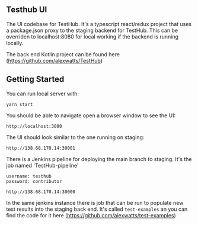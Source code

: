 ## Testhub UI

The UI codebase for TestHub. It's a typescript react/redux project that uses a package.json proxy to the staging backend for TestHub.
This can be overriden to localhost:8080 for local working if the backend is running locally.

The back end Kotlin project can be found here (https://github.com/alexwatts/TestHub)

## Getting Started

You can run local server with:

```
yarn start
```

You should be able to navigate open a browser window to see the UI:
```
http://localhost:3000
```

The UI should look similar to the one running on staging:

```
http://138.68.170.14:30001
```

There is a Jenkins pipeline for deploying the main branch to staging. It's the job named 'TestHub-pipeline'

```
username: testhub
password: contributor

http://138.68.170.14:30000
```

In the same jenkins instance there is job that can be run to populate new test results into the staging back end.
It's called `test-examples` an you can find the code for it here (https://github.com/alexwatts/test-examples)